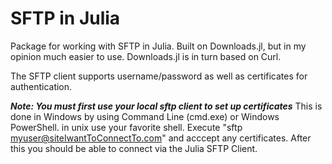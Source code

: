 # SFTP in Julia
Package for working with SFTP in Julia. Built on Downloads.jl, but in my opinion much easier to use. Downloads.jl is in turn based on Curl. 

The SFTP client supports username/password as well as certificates for authentication.

___Note: You must first use your local sftp client to set up certificates___
This is done in Windows by using Command Line (cmd.exe) or Windows PowerShell. in unix use your favorite shell. 
Execute "sftp myuser@siteIwantToConnectTo.com" and acccept any certificates. After this you should be able to connect via the Julia SFTP Client. 
